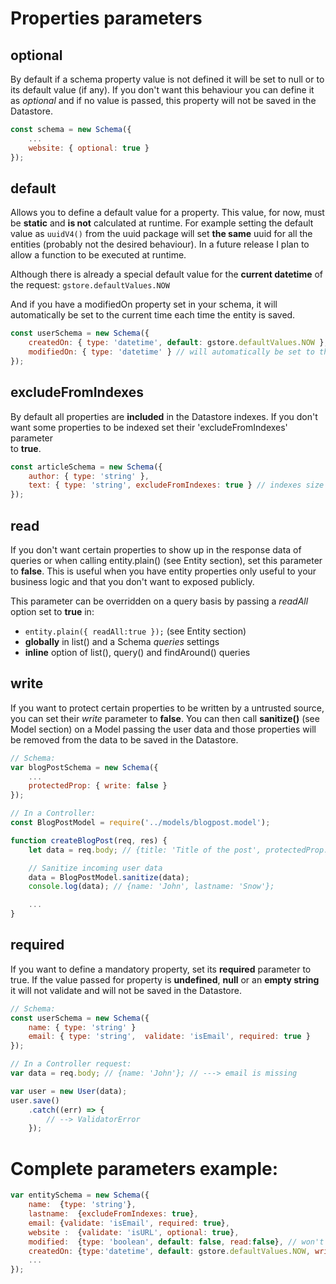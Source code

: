 # Properties parameters

## optional

By default if a schema property value is not defined it will be set to null or to its default value \(if any\). If you don't want this behaviour you can define it as _optional_ and if no value is passed, this property will not be saved in the Datastore.

```js
const schema = new Schema({
    ...
    website: { optional: true }
});
```

## default

Allows you to define a default value for a property. This value, for now, must be **static** and **is not** calculated at runtime.  For example setting the default value as `uuidV4()` from the uuid package will set **the same** uuid for all the entities \(probably not the desired behaviour\). In a future release I plan to allow a function to be executed at runtime.

Although there is already a special default value for the **current datetime** of the request: `gstore.defaultValues.NOW`

And if you have a modifiedOn property set in your schema, it will automatically be set to the current time each time the entity is saved.

```js
const userSchema = new Schema({
    createdOn: { type: 'datetime', default: gstore.defaultValues.NOW },
    modifiedOn: { type: 'datetime' } // will automatically be set to the current time
});
```

## excludeFromIndexes

By default all properties are **included** in the Datastore indexes. If you don't want some properties to be indexed set their 'excludeFromIndexes' parameter  
to **true**.

```js
const articleSchema = new Schema({
    author: { type: 'string' },
    text: { type: 'string', excludeFromIndexes: true } // indexes size is limited, so very long text can't be indexed
});
```

## read

If you don't want certain properties to show up in the response data of queries or when calling entity.plain\(\) \(see Entity section\), set this parameter to **false**. This is useful when you have entity properties only useful to your business logic and that you don't want to exposed publicly.

This parameter can be overridden on a query basis by passing a _readAll_ option set to **true** in:

* `entity.plain({ readAll:true });` \(see Entity section\)
* **globally** in list\(\) and a Schema _queries_ settings
* **inline** option of list\(\), query\(\) and findAround\(\) queries

## write

If you want to protect certain properties to be written by a untrusted source, you can set their _write_ parameter to **false**. You can then call **sanitize\(\)** \(see Model section\) on a Model passing the user data and those properties will be removed from the data to be saved in the Datastore.

```js
// Schema:
var blogPostSchema = new Schema({
    ...
    protectedProp: { write: false }
});

// In a Controller:
const BlogPostModel = require('../models/blogpost.model');

function createBlogPost(req, res) {
    let data = req.body; // {title: 'Title of the post', protectedProp: 1234};

    // Sanitize incoming user data
    data = BlogPostModel.sanitize(data);
    console.log(data); // {name: 'John', lastname: 'Snow'};

    ...
}
```

## required

If you want to define a mandatory property, set its **required** parameter to true. If the value passed for property is **undefined**, **null** or an **empty string** it will not validate and will not be saved in the Datastore.

```js
// Schema:
const userSchema = new Schema({
    name: { type: 'string' }
    email: { type: 'string',  validate: 'isEmail', required: true }
});

// In a Controller request:
var data = req.body; // {name: 'John'}; // ---> email is missing

var user = new User(data);
user.save()
    .catch((err) => {
        // --> ValidatorError
    });
```

# Complete parameters example:

```js
var entitySchema = new Schema({
    name:  {type: 'string'},
    lastname:  {excludeFromIndexes: true},
    email: {validate: 'isEmail', required: true},
    website :  {validate: 'isURL', optional: true},
    modified:  {type: 'boolean', default: false, read:false}, // won't show up in queries
    createdOn: {type:'datetime', default: gstore.defaultValues.NOW, write:false} // will be removed from data on sanitize()
    ...
});
```



